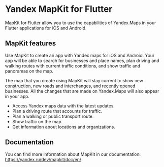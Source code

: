 # Yandex MapKit for Flutter

MapKit for Flutter allow you to use the capabilities of Yandex.Maps in your Flutter applications for iOS and Android.

## MapKit features

Use MapKit to create an app with Yandex maps for iOS and Android. Your app will be able to search for businesses and place names, plan driving and walking routes with current traffic conditions, and show traffic and panoramas on the map.

The map that you create using MapKit will stay current to show new construction, new roads and interchanges, and recently opened businesses. All the changes that are made on Yandex.Maps will also appear in your app.

- Access Yandex maps data with the latest updates.
- Plan a driving route that accounts for traffic.
- Plan a walking or public transport route.
- Show traffic on the map.
- Get information about locations and organizations.

## Documentation

You can find more information about MapKit in our documentation: https://yandex.ru/dev/mapkit/doc/en/ 